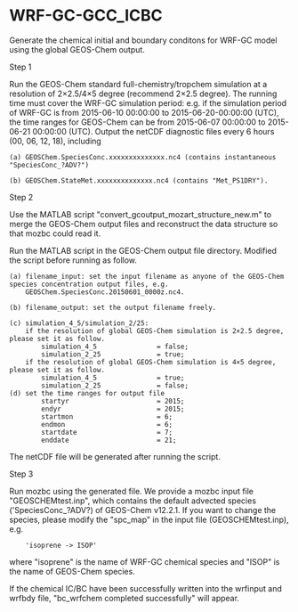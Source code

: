 # WRF-GC-GCC_ICBC
Generate the chemical initial and boundary conditons for WRF-GC model using the global GEOS-Chem output.

Step 1

Run the GEOS-Chem standard full-chemistry/tropchem simulation at a resolution of 2×2.5/4×5 degree (recommend 2×2.5 degree). The running time must cover the WRF-GC simulation period: e.g. if the simulation period of WRF-GC is from 2015-06-10 00:00:00 to 2015-06-20-00:00:00 (UTC), the time ranges for GEOS-Chem can be from 2015-06-07 00:00:00 to 2015-06-21 00:00:00 (UTC). Output the netCDF diagnostic files every 6 hours (00, 06, 12, 18), including

    (a) GEOSChem.SpeciesConc.xxxxxxxxxxxxxx.nc4 (contains instantaneous "SpeciesConc_?ADV?")

    (b) GEOSChem.StateMet.xxxxxxxxxxxxxx.nc4 (contains "Met_PS1DRY").

Step 2

Use the MATLAB script "convert_gcoutput_mozart_structure_new.m" to merge the GEOS-Chem output files and reconstruct the data structure so that mozbc could read it.

Run the MATLAB script in the GEOS-Chem output file directory. Modified the script before running as follow.

    (a) filename_input: set the input filename as anyone of the GEOS-Chem species concentration output files, e.g.     
        GEOSChem.SpeciesConc.20150601_0000z.nc4.

    (b) filename_output: set the output filename freely.

    (c) simulation_4_5/simulation_2/25: 
        if the resolution of global GEOS-Chem simulation is 2×2.5 degree, please set it as follow.
            simulation_4_5               = false;
            simulation_2_25              = true;
        if the resolution of global GEOS-Chem simulation is 4×5 degree, please set it as follow.
            simulation_4_5               = true;
            simulation_2_25              = false;
    (d) set the time ranges for output file
            startyr                      = 2015;        
            endyr                        = 2015;
            startmon                     = 6;
            endmon                       = 6;
            startdate                    = 7; 
            enddate                      = 21;
            
The netCDF file will be generated after running the script.

Step 3

Run mozbc using the generated file. We provide a mozbc input file "GEOSCHEMtest.inp", which contains the default advected species ('SpeciesConc_?ADV?) of GEOS-Chem v12.2.1. If you want to change the species, please modify the "spc_map" in the input file (GEOSCHEMtest.inp), e.g.
 
        'isoprene -> ISOP'

where "isoprene" is the name of WRF-GC chemical species and "ISOP" is the name of GEOS-Chem species.

If the chemical IC/BC have been successfully written into the wrfinput and wrfbdy file, "bc_wrfchem completed successfully" will appear.







